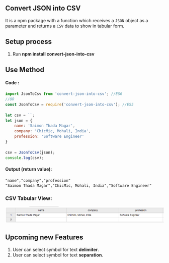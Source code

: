 ## Convert JSON into CSV

It is a npm package with a function which receives a `JSON` object as a parameter and returns a `CSV` data to show in tabular form.

## Setup process
1. Run **npm install convert-json-into-csv** 

## Use Method

#### Code :
```javascript
import JsonToCsv from 'convert-json-into-csv'; //ES6
//OR
const JsonToCsv = require('convert-json-into-csv'); //ES5

let csv = ``;
let json = {
    name: 'Saimon Thada Magar',
    company: 'ChicMic, Mohali, India',
    profession: 'Software Engineer'
}

csv = JsonToCsv(json);
console.log(csv);
```

#### Output (return value):
```
"name","company","profession"
"Saimon Thada Magar","ChicMic, Mohali, India","Software Engineer"
```

### CSV Tabular View:
![CSV in tabluar view](https://github.com/chsstm/online-images/blob/master/normal-csv-table.png)

## Upcoming new Features
1. User can select symbol for text **delimiter**.
2. User can select symbol for text **separation**.